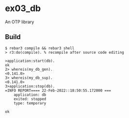 ex03_db
=====

An OTP library

Build
-----

    $ rebar3 compile && rebar3 shell
	> r3:do(compile). % recompile after source code editing
	
```
>application:start(db).
ok
2> whereis(my_db_gen).
<0.141.0>
3> whereis(my_db_sup).
<0.141.0>
3>application:stop(db).
=INFO REPORT==== 22-Feb-2022::18:50:55.172000 ===
    application: db
    exited: stopped
    type: temporary

ok
```	